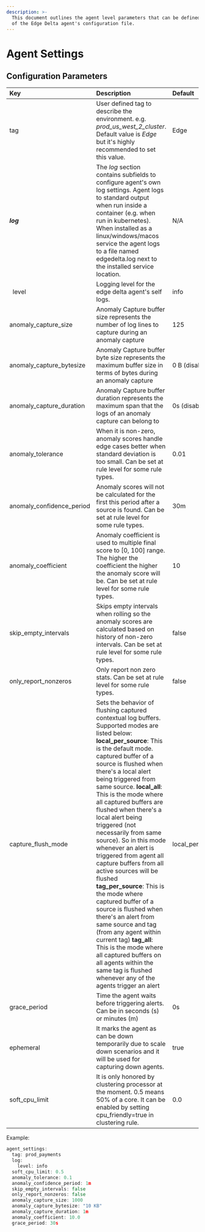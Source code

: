 ```yaml
---
description: >-
  This document outlines the agent level parameters that can be defined as part
  of the Edge Delta agent's configuration file.
---
```


# Agent Settings

## Configuration Parameters

| Key | Description | Default | Required |
| :--- | :--- | :--- | :--- |
| tag | User defined tag to describe the environment. e.g. _prod\_us\_west\_2\_cluster_.  Default value is _Edge_ but it's highly recommended to set this value. | Edge | No |
| _**log**_ | The _log_ section contains subfields to configure agent's own log settings. Agent logs to standard output when run inside a container \(e.g. when run in kubernetes\). When installed as a linux/windows/macos service the agent logs to a file named edgedelta.log next to the installed service location. | N/A | No |
|   level | Logging level for the edge delta agent's self logs. | info | No |
| anomaly\_capture\_size | Anomaly Capture buffer size represents the number of log lines to capture during an anomaly capture | 125 | No |
| anomaly\_capture\_bytesize | Anomaly Capture buffer byte size represents the maximum buffer size in terms of bytes during an anomaly capture | 0 B \(disabled\) | No |
| anomaly\_capture\_duration | Anomaly Capture buffer duration represents the maximum span that the logs of an anomaly capture can belong to | 0s \(disabled\) | No |
| anomaly\_tolerance | When it is non-zero, anomaly scores handle edge cases better when standard deviation is too small. Can be set at rule level for some rule types. | 0.01 | No |
| anomaly\_confidence\_period | Anomaly scores will not be calculated for the first this period after a source is found. Can be set at rule level for some rule types. | 30m | No |
| anomaly\_coefficient | Anomaly coefficient is used to multiple final score to \[0, 100\] range. The higher the coefficient the higher the anomaly score will be. Can be set at rule level for some rule types. | 10 | No |
| skip\_empty\_intervals | Skips empty intervals when rolling so the anomaly scores are calculated based on history of non-zero intervals. Can be set at rule level for some rule types. | false | No |
| only\_report\_nonzeros | Only report non zero stats. Can be set at rule level for some rule types. | false | No |
| capture\_flush\_mode | Sets the behavior of flushing captured contextual log buffers. Supported modes are listed below:   **local\_per\_source**: This is the default mode. captured buffer of a source is flushed when there's a local alert being triggered from same source.   **local\_all**: This is the mode where all captured buffers are flushed when there's a local alert being triggered \(not necessarily from same source\). So in this mode whenever an alert is triggered from agent all capture buffers from all active sources will be flushed   **tag\_per\_source**: This is the mode where captured buffer of a source is flushed when there's an alert from same source and tag \(from any agent within current tag\)   **tag\_all**: This is the mode where all captured buffers on all agents within the same tag is flushed whenever any of the agents trigger an alert | local\_per\_source | No |
| grace\_period | Time the agent waits before triggering alerts. Can be in seconds \(s\) or minutes \(m\) | 0s | No |
| ephemeral | It marks the agent as can be down temporarily due to scale down scenarios and it will be used for capturing down agents. | true | No |
| soft\_cpu\_limit | It is only honored by clustering processor at the moment. 0.5 means 50% of a core. It can be enabled by setting cpu\_friendly=true in clustering rule. | 0.0 | No |

Example:

```go
agent_settings:
  tag: prod_payments
  log:
    level: info
  soft_cpu_limit: 0.5
  anomaly_tolerance: 0.1
  anomaly_confidence_period: 1m
  skip_empty_intervals: false
  only_report_nonzeros: false
  anomaly_capture_size: 1000
  anomaly_capture_bytesize: "10 KB"
  anomaly_capture_duration: 1m
  anomaly_coefficient: 10.0
  grace_period: 30s
```

